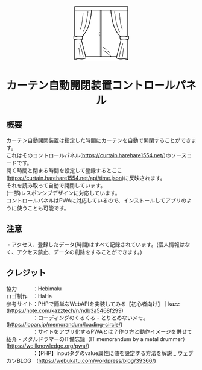 <p align="center"><img src="icon-512x512.png" width="150px"></p>
<h1 align="center">カーテン自動開閉装置コントロールパネル</h1>
<h2>概要</h2>
<p>カーテン自動開閉装置は指定した時間にカーテンを自動で開閉することができます。<br>これはそのコントロールパネル(<a href="https://curtain.harehare1554.net/">https://curtain.harehare1554.net/</a>)のソースコードです。<br>開く時間と閉まる時間を設定して登録するとここ(<a href="https://curtain.harehare1554.net/api/time.json">https://curtain.harehare1554.net/api/time.json</a>)に反映されます。<br>それを読み取って自動で開閉しています。<br>(一部)レスポンシブデザインに対応しています。<br>コントロールパネルはPWAに対応しているので、インストールしてアプリのように使うことも可能です。</p>
<h2>注意</h2>
<p>・アクセス、登録したデータ(時間)はすべて記録されています。(個人情報はなく、アクセス禁止、データの削除をすることができます。)</p>
<h2>クレジット</h2>
<p>協力　　　：Hebimalu<br>ロゴ制作　：HaHa<br>参考サイト：PHPで簡単なWebAPIを実装してみる【初心者向け】｜kazz　(<a href="https://note.com/kazztech/n/ndb3a5468f299">https://note.com/kazztech/n/ndb3a5468f299</a>)<br>　　　　　：ローディングのくるくる - とりとめないメモ。　(<a href="https://lopan.jp/memorandum/loading-circle/">https://lopan.jp/memorandum/loading-circle/</a>)<br>　　　　　：サイトをアプリ化するPWAとは？作り方と動作イメージを併せて紹介 - メタルドラマーのIT備忘録（IT memorandum by a metal drummer）　(<a href="https://wellknowledge.org/pwa/">https://wellknowledge.org/pwa/</a>)<br>　　　　　：【PHP】inputタグのvalue属性に値を設定する方法を解説 _ ウェブカツBLOG　(<a href="https://webukatu.com/wordpress/blog/39366/">https://webukatu.com/wordpress/blog/39366/</a>)</p>
